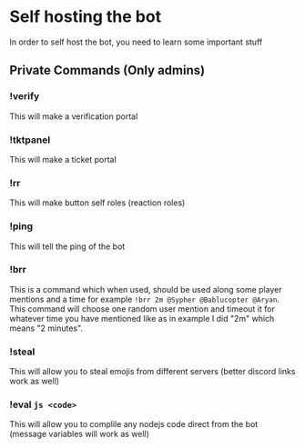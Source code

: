 # Self hosting the bot
In order to self host the bot, you need to learn some important stuff
## Private Commands (Only admins)
### !verify
This will make a verification portal
### !tktpanel
This will make a ticket portal
### !rr
This will make button self roles (reaction roles)
### !ping
This will tell the ping of the bot
### !brr <time> <mentions>
This is a command which when used, should be used along some player mentions and a time for example `!brr 2m @Sypher @Bablucopter @Aryan`. This command will choose one random user mention and timeout it for whatever time you have mentioned like as in example I did "2m" which means "2 minutes".
### !steal <emoji> <name>
This will allow you to steal emojis from different servers (better discord links work as well)
### !eval ```js <code> ```
This will allow you to complile any nodejs code direct from the bot (message variables will work as well)